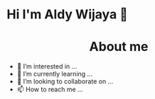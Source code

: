 # Hi I'm Aldy Wijaya 👋

<h1 align="center">About me</h1>

- 👀 I’m interested in ... <br>
- 🌱 I’m currently learning ... <br>
- 💞️ I’m looking to collaborate on ... <br>
- 📫 How to reach me ... <br><br><br>

<!---
Aldy-Wijaya/Aldy-Wijaya is a ✨ special ✨ repository because its `README.md` (this file) appears on your GitHub profile.
You can click the Preview link to take a look at your changes.
--->
